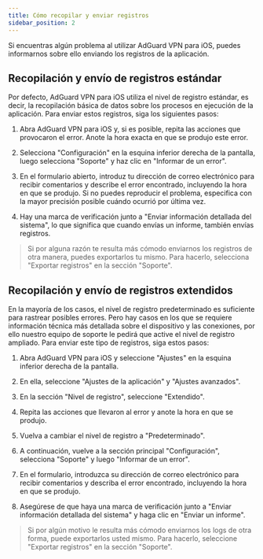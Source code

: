 ```yaml
---
title: Cómo recopilar y enviar registros
sidebar_position: 2
---
```


Si encuentras algún problema al utilizar AdGuard VPN para iOS, puedes informarnos sobre ello enviando los registros de la aplicación.

## Recopilación y envío de registros estándar

Por defecto, AdGuard VPN para iOS utiliza el nivel de registro estándar, es decir, la recopilación básica de datos sobre los procesos en ejecución de la aplicación. Para enviar estos registros, siga los siguientes pasos:

1. Abra AdGuard VPN para iOS y, si es posible, repita las acciones que provocaron el error. Anote la hora exacta en que se produjo este error.

2. Selecciona "Configuración" en la esquina inferior derecha de la pantalla, luego selecciona "Soporte" y haz clic en "Informar de un error".

3. En el formulario abierto, introduz tu dirección de correo electrónico para recibir comentarios y describe el error encontrado, incluyendo la hora en que se produjo. Si no puedes reproducir el problema, especifica con la mayor precisión posible cuándo ocurrió por última vez.

4. Hay una marca de verificación junto a "Enviar información detallada del sistema", lo que significa que cuando envías un informe, también envías registros.
> Si por alguna razón te resulta más cómodo enviarnos los registros de otra manera, puedes exportarlos tu mismo. Para hacerlo, selecciona "Exportar registros" en la sección "Soporte".

## Recopilación y envío de registros extendidos

En la mayoría de los casos, el nivel de registro predeterminado es suficiente para rastrear posibles errores. Pero hay casos en los que se requiere información técnica más detallada sobre el dispositivo y las conexiones, por ello nuestro equipo de soporte le pedirá que active el nivel de registro ampliado. Para enviar este tipo de registros, siga estos pasos:

1. Abra AdGuard VPN para iOS y seleccione "Ajustes" en la esquina inferior derecha de la pantalla.

2. En ella, seleccione "Ajustes de la aplicación" y "Ajustes avanzados".

3. En la sección "Nivel de registro", seleccione "Extendido".

4. Repita las acciones que llevaron al error y anote la hora en que se produjo.

5. Vuelva a cambiar el nivel de registro a "Predeterminado".

6. A continuación, vuelve a la sección principal "Configuración", selecciona "Soporte" y luego "Informar de un error".

7. En el formulario, introduzca su dirección de correo electrónico para recibir comentarios y describa el error encontrado, incluyendo la hora en que se produjo.

8. Asegúrese de que haya una marca de verificación junto a "Enviar información detallada del sistema" y haga clic en "Enviar un informe".
> Si por algún motivo le resulta más cómodo enviarnos los logs de otra forma, puede exportarlos usted mismo. Para hacerlo, seleccione "Exportar registros" en la sección "Soporte".
